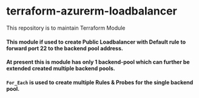 # terraform-azurerm-loadbalancer
This repository is to maintain Terraform Module
#### This module if used to create Public Loadbalancer with Default rule to forward port 22 to the backend pool address.

#### At present this is module has only 1 backend-pool which can further be extended created multiple backend pools.
#### `For_Each` is used to create multiple Rules & Probes for the single backend pool. 